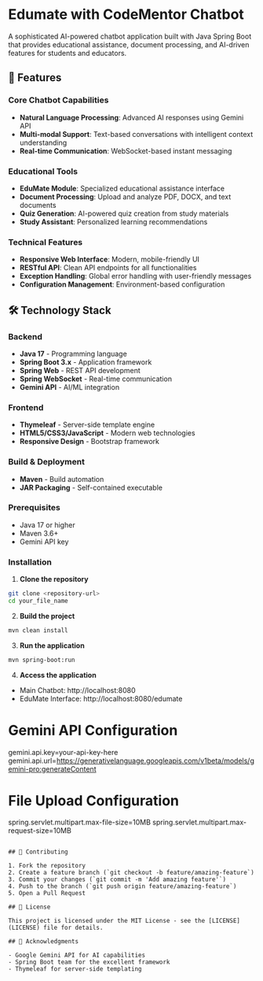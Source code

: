 # Edumate with CodeMentor Chatbot

A sophisticated AI-powered chatbot application built with Java Spring Boot that provides educational assistance, document processing, and AI-driven features for students and educators.

## 🚀 Features

### Core Chatbot Capabilities
- **Natural Language Processing**: Advanced AI responses using Gemini API
- **Multi-modal Support**: Text-based conversations with intelligent context understanding
- **Real-time Communication**: WebSocket-based instant messaging

### Educational Tools
- **EduMate Module**: Specialized educational assistance interface
- **Document Processing**: Upload and analyze PDF, DOCX, and text documents
- **Quiz Generation**: AI-powered quiz creation from study materials
- **Study Assistant**: Personalized learning recommendations

### Technical Features
- **Responsive Web Interface**: Modern, mobile-friendly UI
- **RESTful API**: Clean API endpoints for all functionalities
- **Exception Handling**: Global error handling with user-friendly messages
- **Configuration Management**: Environment-based configuration

## 🛠️ Technology Stack

### Backend
- **Java 17** - Programming language
- **Spring Boot 3.x** - Application framework
- **Spring Web** - REST API development
- **Spring WebSocket** - Real-time communication
- **Gemini API** - AI/ML integration

### Frontend
- **Thymeleaf** - Server-side template engine
- **HTML5/CSS3/JavaScript** - Modern web technologies
- **Responsive Design** - Bootstrap framework

### Build & Deployment
- **Maven** - Build automation
- **JAR Packaging** - Self-contained executable

### Prerequisites
- Java 17 or higher
- Maven 3.6+
- Gemini API key

### Installation

1. **Clone the repository**
```bash
git clone <repository-url>
cd your_file_name
```

2. **Build the project**
```bash
mvn clean install
```

3. **Run the application**
```bash
mvn spring-boot:run
```

4. **Access the application**
- Main Chatbot: http://localhost:8080
- EduMate Interface: http://localhost:8080/edumate

# Gemini API Configuration
gemini.api.key=your-api-key-here
gemini.api.url=https://generativelanguage.googleapis.com/v1beta/models/gemini-pro:generateContent

# File Upload Configuration
spring.servlet.multipart.max-file-size=10MB
spring.servlet.multipart.max-request-size=10MB
```

## 🤝 Contributing

1. Fork the repository
2. Create a feature branch (`git checkout -b feature/amazing-feature`)
3. Commit your changes (`git commit -m 'Add amazing feature'`)
4. Push to the branch (`git push origin feature/amazing-feature`)
5. Open a Pull Request

## 📄 License

This project is licensed under the MIT License - see the [LICENSE](LICENSE) file for details.

## 🙏 Acknowledgments

- Google Gemini API for AI capabilities
- Spring Boot team for the excellent framework
- Thymeleaf for server-side templating

